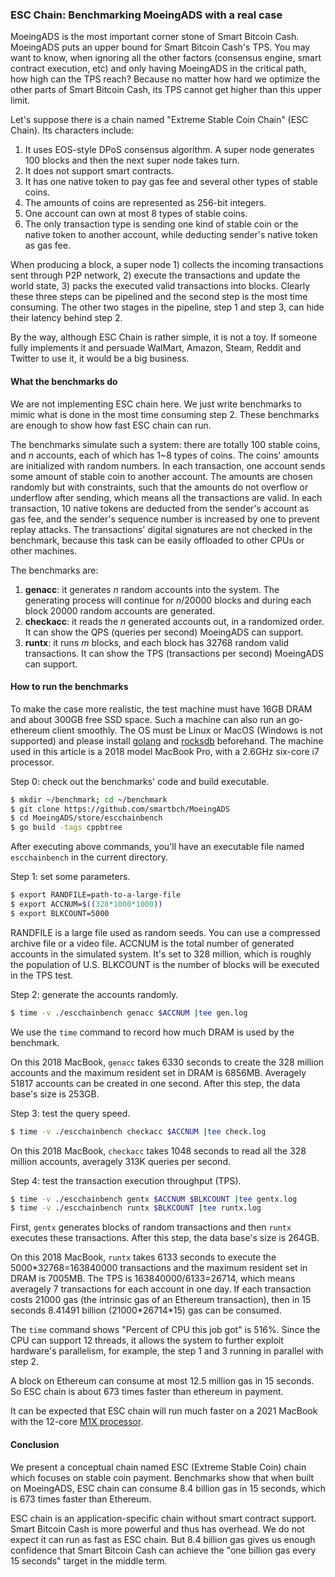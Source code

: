 ### ESC Chain: Benchmarking MoeingADS with a real case

MoeingADS is the most important corner stone of Smart Bitcoin Cash. MoeingADS puts an upper bound for Smart Bitcoin Cash's TPS. You may want to know, when ignoring all the other factors (consensus engine, smart contract execution, etc) and only having MoeingADS in the critical path, how high can the TPS reach? Because no matter how hard we optimize the other parts of Smart Bitcoin Cash, its TPS cannot get higher than this upper limit.

Let's suppose there is a chain named "Extreme Stable Coin Chain" (ESC Chain). Its characters include:

1. It uses EOS-style DPoS consensus algorithm. A super node generates 100 blocks and then the next super node takes turn.
2. It does not support smart contracts.
3. It has one native token to pay gas fee and several other types of stable coins.
4. The amounts of coins are represented as 256-bit integers.
5. One account can own at most 8 types of stable coins.
6. The only transaction type is sending one kind of stable coin or the native token to another account, while deducting sender's native token as gas fee.

When producing a block, a super node 1) collects the incoming transactions sent through P2P network, 2) execute the transactions and update the world state, 3) packs the executed valid transactions into blocks. Clearly these three steps can be pipelined and the second step is the most time consuming. The other two stages in the pipeline, step 1 and step 3, can hide their latency behind step 2.

By the way, although ESC Chain is rather simple, it is not a toy. If someone fully implements it and persuade WalMart, Amazon, Steam, Reddit and Twitter to use it, it would be a big business.

#### What the benchmarks do

We are not implementing ESC chain here. We just write benchmarks to mimic what is done in the most time consuming step 2. These benchmarks are enough to show how fast ESC chain can run.

The benchmarks simulate such a system: there are totally 100 stable coins, and $n$ accounts, each of which has 1~8 types of coins. The coins' amounts are initialized with random numbers. In each transaction, one account sends some amount of stable coin to another account. The amounts are chosen randomly but with constraints, such that the amounts do not overflow or underflow after sending, which means all the transactions are valid. In each transaction, 10 native tokens are deducted from the sender's account as gas fee, and the sender's sequence number is increased by one to prevent replay attacks. The transactions' digital signatures are not checked in the benchmark, because this task can be easily offloaded to other CPUs or other machines.

The benchmarks are:

1. **genacc**: it generates $n$ random accounts into the system. The generating process will continue for $n/20000$ blocks and during each block 20000 random accounts are generated.
2. **checkacc**: it reads the $n$ generated accounts out, in a randomized order. It can show the QPS (queries per second) MoeingADS can support.
3. **runtx**: it runs $m$ blocks, and each block has 32768 random valid transactions. It can show the TPS (transactions per second) MoeingADS can support.



#### How to run the benchmarks

To make the case more realistic, the test machine must have 16GB DRAM and about 300GB free SSD space. Such a machine can also run an go-ethereum client smoothly. The OS must be Linux or MacOS (Windows is not supported) and please install [golang](https://golang.org/doc/install) and [rocksdb](https://github.com/facebook/rocksdb/blob/master/INSTALL.md) beforehand. The machine used in this article is a 2018 model MacBook Pro, with a 2.6GHz six-core i7 processor.

Step 0: check out the benchmarks' code and build executable. 

```bash
$ mkdir ~/benchmark; cd ~/benchmark
$ git clone https://github.com/smartbch/MoeingADS
$ cd MoeingADS/store/escchainbench
$ go build -tags cppbtree
```

After executing above commands, you'll have an executable file named `escchainbench` in the current directory.

Step 1: set some parameters.

```bash
$ export RANDFILE=path-to-a-large-file
$ export ACCNUM=$((328*1000*1000))
$ export BLKCOUNT=5000
```

RANDFILE is a large file used as random seeds. You can use a compressed archive file or a video file. ACCNUM is the total number of generated accounts in the simulated system. It's set to 328 million, which is roughly the population of U.S. BLKCOUNT is the number of blocks will be executed in the TPS test.

Step 2: generate the accounts randomly.

```bash
$ time -v ./escchainbench genacc $ACCNUM |tee gen.log
```

We use the `time` command to record how much DRAM is used by the benchmark.

On this 2018 MacBook, `genacc` takes 6330 seconds to create the 328 million accounts and the maximum resident set in DRAM is 6856MB. Averagely 51817 accounts can be created in one second. After this step, the data base's size is 253GB.

Step 3: test the query speed.

```bash
$ time -v ./escchainbench checkacc $ACCNUM |tee check.log
```

On this 2018 MacBook, `checkacc` takes 1048 seconds to read all the  328 million accounts, averagely 313K queries per second. 

Step 4: test the transaction execution throughput (TPS).

```bash
$ time -v ./escchainbench gentx $ACCNUM $BLKCOUNT |tee gentx.log
$ time -v ./escchainbench runtx $BLKCOUNT |tee runtx.log
```

First, `gentx` generates blocks of random transactions and then `runtx` executes these transactions. After this step, the data base's size is 264GB.

On this 2018 MacBook, `runtx` takes 6133 seconds to execute the 5000\*32768=163840000 transactions and the maximum resident set in DRAM is 7005MB. The TPS is 163840000/6133=26714, which means averagely 7 transactions for each account in one day. If each transaction costs 21000 gas (the intrinsic gas of an Ethereum transaction), then in 15 seconds 8.41491 billion (21000\*26714\*15) gas can be consumed.

The `time` command shows "Percent of CPU this job got" is 516%. Since the CPU can support 12 threads, it allows the system to further exploit hardware's parallelism, for example, the step 1 and 3 running in parallel with step 2.

A block on Ethereum can consume at most 12.5 million gas in 15 seconds. So ESC chain is about 673 times faster than ethereum in payment.

It can be expected that ESC chain will run much faster on a 2021 MacBook with the 12-core [M1X processor](https://www.trustedreviews.com/news/apple-macbook-pro-2021-release-date-price-specs-and-design-4112058).

#### Conclusion

We present a conceptual chain named ESC (Extreme Stable Coin) chain which focuses on stable coin payment. Benchmarks show that when built on MoeingADS, ESC chain can consume 8.4 billion gas in 15 seconds, which is 673 times faster than Ethereum.

ESC chain is an application-specific chain without smart contract support. Smart Bitcoin Cash is more powerful and thus has overhead. We do not expect it can run as fast as ESC chain. But 8.4 billion gas gives us enough confidence that Smart Bitcoin Cash can achieve the "one billion gas every 15 seconds" target in the middle term.

